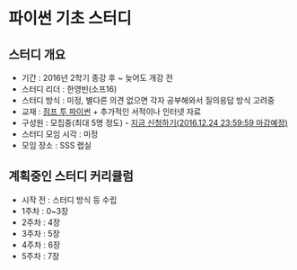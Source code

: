 # 파이썬 기초 스터디

## 스터디 개요
- 기간 : 2016년 2학기 종강 후 ~ 늦어도 개강 전
- 스터디 리더 : 한영빈(소프16)
- 스터디 방식 : 미정, 별다른 의견 없으면 각자 공부해와서 질의응답 방식 고려중
- 교재 : [점프 투 파이썬](https://wikidocs.net/book/1) + 추가적인 서적이나 인터넷 자료
- 구성원 : 모집중(최대 5명 정도) - [지금 신청하기(2016.12.24 23:59:59 마감예정)](https://goo.gl/forms/aPlGpBLIvKRAJqdC2)
- 스터디 모임 시각 : 미정
- 모임 장소 : SSS 랩실

## 계획중인 스터디 커리큘럼
- 시작 전 : 스터디 방식 등 수립
- 1주차 : 0~3장
- 2주차 : 4장
- 3주차 : 5장
- 4주차 : 6장
- 5주차 : 7장
